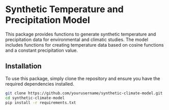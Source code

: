 # Synthetic Temperature and Precipitation Model

This package provides functions to generate synthetic temperature and precipitation data for environmental and climatic studies. The model includes functions for creating temperature data based on cosine functions and a constant precipitation value.

## Installation

To use this package, simply clone the repository and ensure you have the required dependencies installed.

```bash
git clone https://github.com/yourusername/synthetic-climate-model.git
cd synthetic-climate-model
pip install -r requirements.txt

